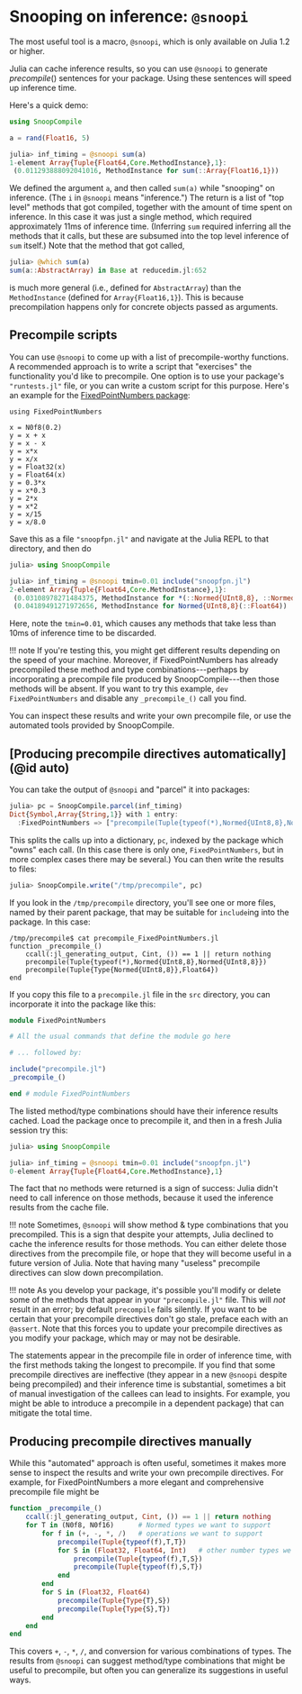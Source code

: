 # Snooping on inference: `@snoopi`

The most useful tool is a macro, `@snoopi`, which is only available on Julia 1.2 or higher.

Julia can cache inference results, so you can use `@snoopi` to generate _precompile_() sentences for your package. Using these sentences will speed up inference time.

Here's a quick demo:

```julia
using SnoopCompile

a = rand(Float16, 5)

julia> inf_timing = @snoopi sum(a)
1-element Array{Tuple{Float64,Core.MethodInstance},1}:
 (0.011293888092041016, MethodInstance for sum(::Array{Float16,1}))
```

We defined the argument `a`, and then called `sum(a)` while "snooping" on inference.
(The `i` in `@snoopi` means "inference.")
The return is a list of "top level" methods that got compiled, together with the amount of
time spent on inference.
In this case it was just a single method, which required approximately 11ms of inference time.
(Inferring `sum` required inferring all the methods that it calls, but these are
subsumed into the top level inference of `sum` itself.)
Note that the method that got called,

```julia
julia> @which sum(a)
sum(a::AbstractArray) in Base at reducedim.jl:652
```

is much more general (i.e., defined for `AbstractArray`) than the `MethodInstance`
(defined for `Array{Float16,1}`). This is because precompilation happens only for
concrete objects passed as arguments.

## Precompile scripts

You can use `@snoopi` to come up with a list of precompile-worthy functions.
A recommended approach is to write a script that "exercises" the functionality
you'd like to precompile.
One option is to use your package's `"runtests.jl"` file, or you can write a custom
script for this purpose.
Here's an example for the
[FixedPointNumbers package](https://github.com/JuliaMath/FixedPointNumbers.jl):

```
using FixedPointNumbers

x = N0f8(0.2)
y = x + x
y = x - x
y = x*x
y = x/x
y = Float32(x)
y = Float64(x)
y = 0.3*x
y = x*0.3
y = 2*x
y = x*2
y = x/15
y = x/8.0
```

Save this as a file `"snoopfpn.jl"` and navigate at the Julia REPL to that directory,
and then do

```julia
julia> using SnoopCompile

julia> inf_timing = @snoopi tmin=0.01 include("snoopfpn.jl")
2-element Array{Tuple{Float64,Core.MethodInstance},1}:
 (0.03108978271484375, MethodInstance for *(::Normed{UInt8,8}, ::Normed{UInt8,8}))
 (0.04189491271972656, MethodInstance for Normed{UInt8,8}(::Float64))             
```

Here, note the `tmin=0.01`, which causes any methods that take less than 10ms of inference
time to be discarded.

!!! note
    If you're testing this, you might get different results depending on
    the speed of your machine. Moreover, if FixedPointNumbers has already precompiled
    these method and type combinations---perhaps by incorporating a precompile file
    produced by SnoopCompile---then those methods will be absent.
    If you want to try this example, `dev FixedPointNumbers` and disable any
    `_precompile_()` call you find.

You can inspect these results and write your own precompile file, or use the automated
tools provided by SnoopCompile.

## [Producing precompile directives automatically](@id auto)

You can take the output of `@snoopi` and "parcel" it into packages:

```julia
julia> pc = SnoopCompile.parcel(inf_timing)
Dict{Symbol,Array{String,1}} with 1 entry:
  :FixedPointNumbers => ["precompile(Tuple{typeof(*),Normed{UInt8,8},Normed{UInt8,8}})", "precompile(Tuple{Type{Normed{UInt8,8}},Float64})"]
```

This splits the calls up into a dictionary, `pc`, indexed by the package which "owns"
each call.
(In this case there is only one, `FixedPointNumbers`, but in more complex cases there may
be several.) You can then write the results to files:

```julia
julia> SnoopCompile.write("/tmp/precompile", pc)
```

If you look in the `/tmp/precompile` directory, you'll see one or more
files, named by their parent package, that may be suitable for `include`ing into the package.
In this case:

```
/tmp/precompile$ cat precompile_FixedPointNumbers.jl
function _precompile_()
    ccall(:jl_generating_output, Cint, ()) == 1 || return nothing
    precompile(Tuple{typeof(*),Normed{UInt8,8},Normed{UInt8,8}})
    precompile(Tuple{Type{Normed{UInt8,8}},Float64})
end
```

If you copy this file to a `precompile.jl` file in the `src` directory,
you can incorporate it into the package like this:

```julia
module FixedPointNumbers

# All the usual commands that define the module go here

# ... followed by:

include("precompile.jl")
_precompile_()

end # module FixedPointNumbers
```

The listed method/type combinations should have their inference results cached.
Load the package once to precompile it, and then in a fresh Julia session try this:

```julia
julia> using SnoopCompile

julia> inf_timing = @snoopi tmin=0.01 include("snoopfpn.jl")
0-element Array{Tuple{Float64,Core.MethodInstance},1}
```

The fact that no methods were returned is a sign of success: Julia didn't need to call
inference on those methods, because it used the inference results from the cache file.

!!! note
    Sometimes, `@snoopi` will show method & type combinations that you precompiled.
    This is a sign that despite your attempts, Julia declined to cache the inference
    results for those methods.
    You can either delete those directives from the precompile file, or hope that
    they will become useful in a future version of Julia.
    Note that having many "useless" precompile directives can slow down precompilation.

!!! note
    As you develop your package, it's possible you'll modify or delete some of the
    methods that appear in your `"precompile.jl"` file.
    This will *not* result in an error; by default `precompile` fails silently.
    If you want to be certain that your precompile directives don't go stale,
    preface each with an `@assert`.
    Note that this forces you to update your precompile directives as you modify your package,
    which may or may not be desirable.

The statements appear in the precompile file in order of inference time,
with the first methods taking the longest to precompile.
If you find that some precompile directives are
ineffective (they appear in a new `@snoopi` despite being precompiled) and their
inference time is substantial, sometimes a bit of manual investigation of the callees
can lead to insights. For example, you might be able to introduce a precompile in a
dependent package) that can mitigate the total time.

## Producing precompile directives manually

While this "automated" approach is often useful, sometimes it makes more sense to
inspect the results and write your own precompile directives.
For example, for FixedPointNumbers a more elegant and comprehensive precompile file
might be

```julia
function _precompile_()
    ccall(:jl_generating_output, Cint, ()) == 1 || return nothing
    for T in (N0f8, N0f16)      # Normed types we want to support
        for f in (+, -, *, /)   # operations we want to support
            precompile(Tuple{typeof(f),T,T})
            for S in (Float32, Float64, Int)   # other number types we want to support
                precompile(Tuple{typeof(f),T,S})
                precompile(Tuple{typeof(f),S,T})
            end
        end
        for S in (Float32, Float64)
            precompile(Tuple{Type{T},S})
            precompile(Tuple{Type{S},T})
        end
    end
end
```

This covers `+`, `-`, `*`, `/`, and conversion for various combinations of types.
The results from `@snoopi` can suggest method/type combinations that might be useful to
precompile, but often you can generalize its suggestions in useful ways.
